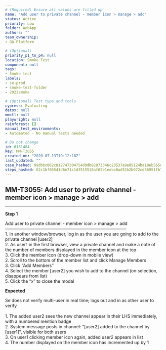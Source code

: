 ```yaml
---
# (Required) Ensure all values are filled up
name: "Add user to private channel - member icon > manage > add"
status: Active
priority: Low
folder: WebApp
authors: ""
team_ownership: 
- QA Platform

# (Optional)
priority_p1_to_p4: null
location: Smoke Test
component: null
tags: 
- Smoke test
labels: 
- se-prod
- smoke-test-folder
- 2022smoke

# (Optional) Test type and tools
cypress: Evaluating
detox: null
mmctl: null
playwright: null
rainforest: []
manual_test_environments: 
- Automated - No manual tests needed

# Do not change
id: 6181484
key: MM-T3055
created_on: "2020-07-13T19:12:18Z"
last_updated: ""
case_hashed: 99dbbc062c812747304754d0db82873346c23537e9e85124ba18eb565de6021c6acb07d07ee0fc077a3a7fdb4fcd1eb6
steps_hashed: 62c1bf06541d6e71c1d3515518af62e1eebc0ad52b2b972cd36951fb7d9033238fa587ed3e685957b61bef74815b6191
---
```


<!-- (Auto-generated) Based on frontmatter's "key" and "name" -->

## MM-T3055: Add user to private channel - member icon > manage > add

---

**Step 1**

Add user to private channel - member icon > manage > add\
————————————————————————————\
1\. In another window/browser, log in as the user you are going to add to the private channel \[user2]\
2\. As user1 in the first browser, view a private channel and make a note of the number of members displayed in the member icon at the top\
3\. Click the member icon (drop-down in mobile view)\
2\. Scroll to the bottom of the member list and click Manage Members\
3\. Click “Add Members”\
4\. Select the member \[user2] you wish to add to the channel (on selection, disappears from list)\
5\. Click the “x” to close the modal

**Expected**

Se does not verify multi-user in real time; logs out and in as other user to verify\
\
1\. The added user2 sees the new channel appear in their LHS immediately, with a numbered mention badge\
2\. System message posts in channel: "\[user2] added to the channel by \[user1]", visible for both users\
3\. On user1 clicking member icon again, added user2 appears in list\
4\. The number displayed on the member icon has incremented up by 1
